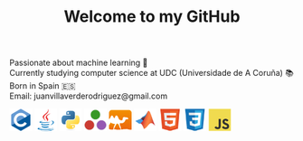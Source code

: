 <header> <h1> Welcome to my GitHub </h1></header>
<body>
<p>   
   Passionate about machine learning 🧠 <br/>
   Currently studying computer science at UDC (Universidade de A Coruña) 📚 <br/>
   Born in Spain 🇪🇸 <br/>
   Email: juanvillaverderodriguez@gmail.com
</p>
<p>
<img src="https://github.com/devicons/devicon/blob/master/icons/c/c-original.svg" alt="C" width="40" height="40"> 
<img src="https://github.com/devicons/devicon/blob/master/icons/java/java-original.svg" alt="Java" width="40" height="40"> 
<img src="https://github.com/devicons/devicon/blob/master/icons/python/python-original.svg" alt="Python" width="40" height="40"> 
<img src="https://github.com/devicons/devicon/blob/master/icons/julia/julia-original.svg" alt="Julia" width="40" height="40"> 
<img src="https://github.com/devicons/devicon/blob/master/icons/ocaml/ocaml-original.svg" alt="Ocaml" width="40" height="40"> 
<img src="https://github.com/devicons/devicon/blob/master/icons/matlab/matlab-original.svg" alt="Matlab" width="40" height="40"> 
<img src="https://github.com/devicons/devicon/blob/master/icons/html5/html5-original.svg" alt="HTML5" width="40" height="40"> 
<img src="https://github.com/devicons/devicon/blob/master/icons/css3/css3-original.svg" alt="CSS" width="40" height="40">
<img src="https://github.com/devicons/devicon/blob/master/icons/javascript/javascript-original.svg" alt="JS" width="40" height="40">
</p>
</body>



